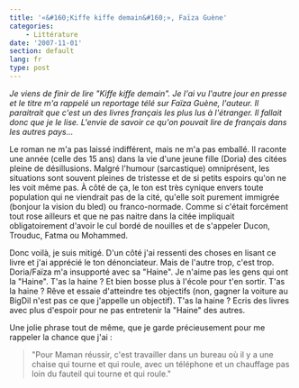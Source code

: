 ```yaml
---
title: '«&#160;Kiffe kiffe demain&#160;», Faïza Guène'
categories:
    - Littérature
date: '2007-11-01'
section: default
lang: fr
type: post
---
```


_Je viens de finir de lire "Kiffe kiffe demain". Je l'ai vu l'autre jour en presse et le titre m'a rappelé un reportage télé sur Faïza Guène, l'auteur. Il paraitrait que c'est un des livres français les plus lus à l'étranger. Il fallait donc que je le lise. L'envie de savoir ce qu'on pouvait lire de français dans les autres pays…_

<!-- more -->

Le roman ne m'a pas laissé indifférent, mais ne m'a pas emballé. Il raconte une année (celle des 15 ans) dans la vie d'une jeune fille (Doria) des citées pleine de désillusions. Malgré l'humour (sarcastique) omniprésent, les situations sont souvent pleines de tristesse et de si petits espoirs qu'on ne les voit même pas. À côté de ça, le ton est très cynique envers toute population qui ne viendrait pas de la cité, qu'elle soit purement immigrée (bonjour la vision du bled) ou franco-normade. Comme si c'était forcément tout rose ailleurs et que ne pas naitre dans la citée impliquait obligatoirement d'avoir le cul bordé de nouilles et de s'appeler Ducon, Trouduc, Fatma ou Mohammed.

Donc voilà, je suis mitigé. D'un côté j'ai ressenti des choses en lisant ce livre et j'ai apprécié le ton dénonciateur. Mais de l'autre trop, c'est trop. Doria/Faïza m'a insupporté avec sa "Haine". Je n'aime pas les gens qui ont la "Haine". T'as la haine&nbsp;? Et bien bosse plus à l'école pour t'en sortir. T'as la haine&nbsp;? Rêve et essaie d'atteindre tes objectifs (non, gagner la voiture au BigDil n'est pas ce que j'appelle un objectif). T'as la haine&nbsp;? Ecris des livres avec plus d'espoir pour ne pas entretenir la "Haine" des autres.

Une jolie phrase tout de même, que je garde précieusement pour me rappeler la chance que j'ai&nbsp;:
> "Pour Maman réussir, c'est travailler dans un bureau où il y a une chaise qui tourne et qui roule, avec un téléphone et un chauffage pas loin du fauteil qui tourne et qui roule."